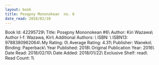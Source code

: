 ```yaml
---
layout: book
title: Posępny Mononokean  no. 6
date_read: 2018/02/10
---
```


Book Id: 42295729\ 
Title: Posępny Mononokean #6\ 
Author: Kiri Wazawa\ 
Author l-f: Wazawa, Kiri\ 
Additional Authors: \ 
ISBN: \ 
ISBN13: 9788380962064\ 
My Rating: 0\ 
Average Rating: 4.31\ 
Publisher: Waneko\ 
Binding: Paperback\ 
Year Published: 2018\ 
Original Publication Year: 2016\ 
Date Read: 2018/02/10\ 
Date Added: 2018/01/22\ 
Exclusive Shelf: read\ 
Read Count: 1\ 

